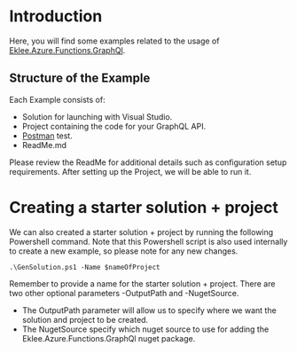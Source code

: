 # Introduction

Here, you will find some examples related to the usage of [Eklee.Azure.Functions.GraphQl](https://www.nuget.org/packages/Eklee.Azure.Functions.GraphQl).

## Structure of the Example

Each Example consists of:

* Solution for launching with Visual Studio.
* Project containing the code for your GraphQL API. 
* [Postman](https://www.getpostman.com/) test.
* ReadMe.md

Please review the ReadMe for additional details such as configuration setup requirements. After setting up the Project, we will be able to run it.

# Creating a starter solution + project

We can also created a starter solution + project by running the following Powershell command. Note that this Powershell script is also used internally to create a new example, so please note for any new changes.

```
.\GenSolution.ps1 -Name $nameOfProject
```

Remember to provide a name for the starter solution + project. There are two other optional parameters -OutputPath and -NugetSource.

* The OutputPath parameter will allow us to specify where we want the solution and project to be created.
* The NugetSource specify which nuget source to use for adding the Eklee.Azure.Functions.GraphQl nuget package.
